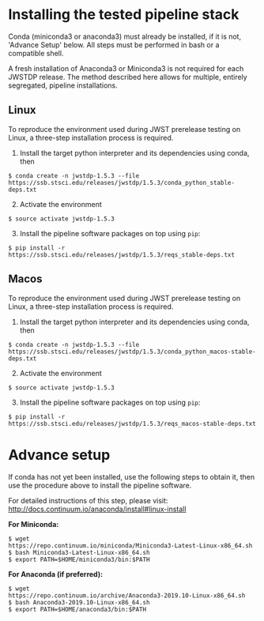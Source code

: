 # Installing the tested pipeline stack

Conda (miniconda3 or anaconda3) must already be installed, if it is not,
'Advance Setup' below.
All steps must be performed in bash or a compatible shell.

A fresh installation of Anaconda3 or Miniconda3 is not required for each JWSTDP
release. The method described here allows for multiple, entirely segregated,
pipeline installations.

## Linux
To reproduce the environment used during JWST prerelease testing on Linux, a 
three-step installation process is required.

1) Install the target python interpreter and its dependencies using conda, then
```
$ conda create -n jwstdp-1.5.3 --file
https://ssb.stsci.edu/releases/jwstdp/1.5.3/conda_python_stable-deps.txt
```

2) Activate the environment
```
$ source activate jwstdp-1.5.3
```

3) Install the pipeline software packages on top using `pip`:
```
$ pip install -r https://ssb.stsci.edu/releases/jwstdp/1.5.3/reqs_stable-deps.txt
```

## Macos
To reproduce the environment used during JWST prerelease testing on Linux, a 
three-step installation process is required.

1) Install the target python interpreter and its dependencies using conda, then
```
$ conda create -n jwstdp-1.5.3 --file
https://ssb.stsci.edu/releases/jwstdp/1.5.3/conda_python_macos-stable-deps.txt
```

2) Activate the environment
```
$ source activate jwstdp-1.5.3
```

3) Install the pipeline software packages on top using `pip`:
```
$ pip install -r https://ssb.stsci.edu/releases/jwstdp/1.5.3/reqs_macos-stable-deps.txt
```

# Advance setup
 
If conda has not yet been installed, use the following steps to obtain
it, then use the procedure above to install the pipeline software.

For detailed instructions of this step, please visit: http://docs.continuum.io/anaconda/install#linux-install

**For Miniconda:**

```
$ wget
https://repo.continuum.io/miniconda/Miniconda3-Latest-Linux-x86_64.sh
$ bash Miniconda3-Latest-Linux-x86_64.sh
$ export PATH=$HOME/miniconda3/bin:$PATH
```

**For Anaconda (if preferred):**

```
$ wget
https://repo.continuum.io/archive/Anaconda3-2019.10-Linux-x86_64.sh
$ bash Anaconda3-2019.10-Linux-x86_64.sh
$ export PATH=$HOME/anaconda3/bin:$PATH
```
